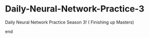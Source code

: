 

# Daily-Neural-Network-Practice-3
Daily Neural Network Practice Season 3! ( Finishing up Masters)












    


    













































end 